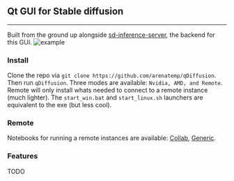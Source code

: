 ## Qt GUI for Stable diffusion
--------
Built from the ground up alongside [sd-inference-server](https://github.com/arenatemp/sd-inference-server), the backend for this GUI.
![example](https://github.com/arenatemp/qDiffusion/raw/master/screenshot.png)

### Install
Clone the repo via `git clone https://github.com/arenatemp/qDiffusion`. Then run `qDiffusion`. Three modes are available: `Nvidia, AMD, and Remote`. Remote will only install whats needed to connect to a remote instance (much lighter). The `start_win.bat` and `start_linux.sh` launchers are equivalent to the exe (but less cool).

### Remote
Notebooks for running a remote instances are available: [Collab](https://colab.research.google.com/github/arenatemp/qDiffusion/blob/master/remote_cached.ipynb), [Generic](https://github.com/arenatemp/qDiffusion/blob/master/remote.ipynb).

### Features
TODO